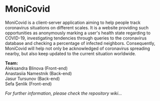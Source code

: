 # MoniCovid

MoniCovid is a client-server application aiming to help people track coronavirus situations on different scales. It is a website providing such opportunities as anonymously marking a user's health state regarding to COVID-19, investigating tendencies through queries to the coronavirus database and checking a percentage of infected neighbors. Consequently, MoniCovid will help not only be acknowledged of coronavirus spreading nearby, but also keep updated to the current situation worldwide.

**Team:** <br>
Aleksandra Blinova (Front-end) <br>
Anastasiia Namestnik (Back-end) <br>
Jasur Tursunov (Back-end) <br>
Sefa Şenlik (Front-end)

_For further information, please check the repository wiki..._
